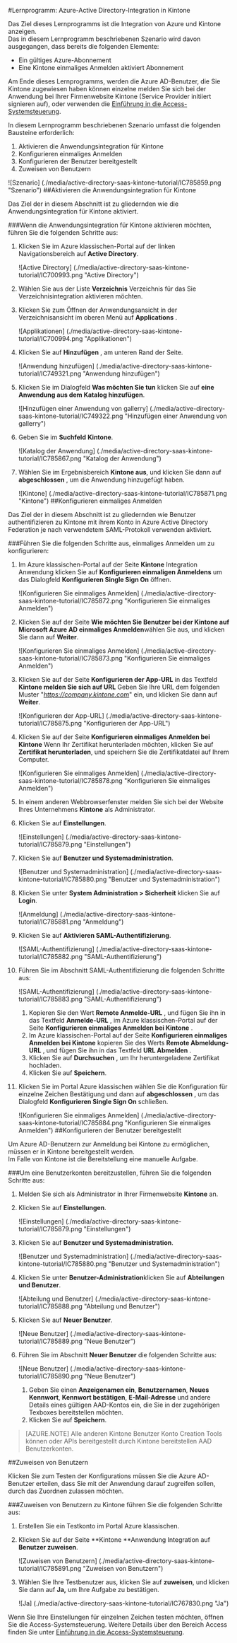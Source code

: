 <properties 
    pageTitle="Lernprogramm: Azure-Active Directory-Integration in Kintone | Microsoft Azure" 
    description="Informationen Sie zur Verwendung von Kintone mit Azure Active Directory einmaliges Anmelden, automatisierte Bereitstellung und mehr aktivieren!" 
    services="active-directory" 
    authors="jeevansd"  
    documentationCenter="na" 
    manager="femila"/>
<tags 
    ms.service="active-directory" 
    ms.devlang="na" 
    ms.topic="article" 
    ms.tgt_pltfrm="na" 
    ms.workload="identity" 
    ms.date="09/01/2016" 
    ms.author="jeedes" />

#<a name="tutorial-azure-active-directory-integration-with-kintone"></a>Lernprogramm: Azure-Active Directory-Integration in Kintone
  
Das Ziel dieses Lernprogramms ist die Integration von Azure und Kintone anzeigen.  
Das in diesem Lernprogramm beschriebenen Szenario wird davon ausgegangen, dass bereits die folgenden Elemente:

-   Ein gültiges Azure-Abonnement
-   Eine Kintone einmaliges Anmelden aktiviert Abonnement
  
Am Ende dieses Lernprogramms, werden die Azure AD-Benutzer, die Sie Kintone zugewiesen haben können einzelne melden Sie sich bei der Anwendung bei Ihrer Firmenwebsite Kintone (Service Provider initiiert signieren auf), oder verwenden die [Einführung in die Access-Systemsteuerung](active-directory-saas-access-panel-introduction.md).
  
In diesem Lernprogramm beschriebenen Szenario umfasst die folgenden Bausteine erforderlich:

1.  Aktivieren die Anwendungsintegration für Kintone
2.  Konfigurieren einmaliges Anmelden
3.  Konfigurieren der Benutzer bereitgestellt
4.  Zuweisen von Benutzern

![Szenario] (./media/active-directory-saas-kintone-tutorial/IC785859.png "Szenario")
##<a name="enabling-the-application-integration-for-kintone"></a>Aktivieren die Anwendungsintegration für Kintone
  
Das Ziel der in diesem Abschnitt ist zu gliedernden wie die Anwendungsintegration für Kintone aktiviert.

###<a name="to-enable-the-application-integration-for-kintone-perform-the-following-steps"></a>Wenn die Anwendungsintegration für Kintone aktivieren möchten, führen Sie die folgenden Schritte aus:

1.  Klicken Sie im Azure klassischen-Portal auf der linken Navigationsbereich auf **Active Directory**.

    ![Active Directory] (./media/active-directory-saas-kintone-tutorial/IC700993.png "Active Directory")

2.  Wählen Sie aus der Liste **Verzeichnis** Verzeichnis für das Sie Verzeichnisintegration aktivieren möchten.

3.  Klicken Sie zum Öffnen der Anwendungsansicht in der Verzeichnisansicht im oberen Menü auf **Applications** .

    ![Applikationen] (./media/active-directory-saas-kintone-tutorial/IC700994.png "Applikationen")

4.  Klicken Sie auf **Hinzufügen** , am unteren Rand der Seite.

    ![Anwendung hinzufügen] (./media/active-directory-saas-kintone-tutorial/IC749321.png "Anwendung hinzufügen")

5.  Klicken Sie im Dialogfeld **Was möchten Sie tun** klicken Sie auf **eine Anwendung aus dem Katalog hinzufügen**.

    ![Hinzufügen einer Anwendung von gallerry] (./media/active-directory-saas-kintone-tutorial/IC749322.png "Hinzufügen einer Anwendung von gallerry")

6.  Geben Sie im **Suchfeld** **Kintone**.

    ![Katalog der Anwendung] (./media/active-directory-saas-kintone-tutorial/IC785867.png "Katalog der Anwendung")

7.  Wählen Sie im Ergebnisbereich **Kintone aus**, und klicken Sie dann auf **abgeschlossen** , um die Anwendung hinzugefügt haben.

    ![Kintone] (./media/active-directory-saas-kintone-tutorial/IC785871.png "Kintone")
##<a name="configuring-single-sign-on"></a>Konfigurieren einmaliges Anmelden
  
Das Ziel der in diesem Abschnitt ist zu gliedernden wie Benutzer authentifizieren zu Kintone mit ihrem Konto in Azure Active Directory Federation je nach verwendetem SAML-Protokoll verwenden aktiviert.

###<a name="to-configure-single-sign-on-perform-the-following-steps"></a>Führen Sie die folgenden Schritte aus, einmaliges Anmelden um zu konfigurieren:

1.  Im Azure klassischen-Portal auf der Seite **Kintone** Integration Anwendung klicken Sie auf **Konfigurieren einmaligen Anmeldens** um das Dialogfeld **Konfigurieren Single Sign On** öffnen.

    ![Konfigurieren Sie einmaliges Anmelden] (./media/active-directory-saas-kintone-tutorial/IC785872.png "Konfigurieren Sie einmaliges Anmelden")

2.  Klicken Sie auf der Seite **Wie möchten Sie Benutzer bei der Kintone auf** **Microsoft Azure AD einmaliges Anmelden**wählen Sie aus, und klicken Sie dann auf **Weiter**.

    ![Konfigurieren Sie einmaliges Anmelden] (./media/active-directory-saas-kintone-tutorial/IC785873.png "Konfigurieren Sie einmaliges Anmelden")

3.  Klicken Sie auf der Seite **Konfigurieren der App-URL** in das Textfeld **Kintone melden Sie sich auf URL** Geben Sie Ihre URL dem folgenden Muster "*https://company.kintone.com*" ein, und klicken Sie dann auf **Weiter**.

    ![Konfigurieren der App-URL] (./media/active-directory-saas-kintone-tutorial/IC785875.png "Konfigurieren der App-URL")

4.  Klicken Sie auf der Seite **Konfigurieren einmaliges Anmelden bei Kintone** Wenn Ihr Zertifikat herunterladen möchten, klicken Sie auf **Zertifikat herunterladen**, und speichern Sie die Zertifikatdatei auf Ihrem Computer.

    ![Konfigurieren Sie einmaliges Anmelden] (./media/active-directory-saas-kintone-tutorial/IC785878.png "Konfigurieren Sie einmaliges Anmelden")

5.  In einem anderen Webbrowserfenster melden Sie sich bei der Website Ihres Unternehmens **Kintone** als Administrator.

6.  Klicken Sie auf **Einstellungen**.

    ![Einstellungen] (./media/active-directory-saas-kintone-tutorial/IC785879.png "Einstellungen")

7.  Klicken Sie auf **Benutzer und Systemadministration**.

    ![Benutzer und Systemadministration] (./media/active-directory-saas-kintone-tutorial/IC785880.png "Benutzer und Systemadministration")

8.  Klicken Sie unter **System Administration \> Sicherheit** klicken Sie auf **Login**.

    ![Anmeldung] (./media/active-directory-saas-kintone-tutorial/IC785881.png "Anmeldung")

9.  Klicken Sie auf **Aktivieren SAML-Authentifizierung**.

    ![SAML-Authentifizierung] (./media/active-directory-saas-kintone-tutorial/IC785882.png "SAML-Authentifizierung")

10. Führen Sie im Abschnitt SAML-Authentifizierung die folgenden Schritte aus:

    ![SAML-Authentifizierung] (./media/active-directory-saas-kintone-tutorial/IC785883.png "SAML-Authentifizierung")

    1.  Kopieren Sie den Wert **Remote Anmelde-URL** , und fügen Sie ihn in das Textfeld **Anmelde-URL** , im Azure klassischen-Portal auf der Seite **Konfigurieren einmaliges Anmelden bei Kintone** .
    2.  Im Azure klassischen-Portal auf der Seite **Konfigurieren einmaliges Anmelden bei Kintone** kopieren Sie des Werts **Remote Abmeldung-URL** , und fügen Sie ihn in das Textfeld **URL Abmelden** .
    3.  Klicken Sie auf **Durchsuchen** , um Ihr heruntergeladene Zertifikat hochladen.
    4.  Klicken Sie auf **Speichern**.

11. Klicken Sie im Portal Azure klassischen wählen Sie die Konfiguration für einzelne Zeichen Bestätigung und dann auf **abgeschlossen** , um das Dialogfeld **Konfigurieren Single Sign On** schließen.

    ![Konfigurieren Sie einmaliges Anmelden] (./media/active-directory-saas-kintone-tutorial/IC785884.png "Konfigurieren Sie einmaliges Anmelden")
##<a name="configuring-user-provisioning"></a>Konfigurieren der Benutzer bereitgestellt
  
Um Azure AD-Benutzern zur Anmeldung bei Kintone zu ermöglichen, müssen er in Kintone bereitgestellt werden.  
Im Falle von Kintone ist die Bereitstellung eine manuelle Aufgabe.

###<a name="to-provision-a-user-accounts-perform-the-following-steps"></a>Um eine Benutzerkonten bereitzustellen, führen Sie die folgenden Schritte aus:

1.  Melden Sie sich als Administrator in Ihrer Firmenwebsite **Kintone** an.

2.  Klicken Sie auf **Einstellungen**.

    ![Einstellungen] (./media/active-directory-saas-kintone-tutorial/IC785879.png "Einstellungen")

3.  Klicken Sie auf **Benutzer und Systemadministration**.

    ![Benutzer und Systemadministration] (./media/active-directory-saas-kintone-tutorial/IC785880.png "Benutzer und Systemadministration")

4.  Klicken Sie unter **Benutzer-Administration**klicken Sie auf **Abteilungen und Benutzer**.

    ![Abteilung und Benutzer] (./media/active-directory-saas-kintone-tutorial/IC785888.png "Abteilung und Benutzer")

5.  Klicken Sie auf **Neuer Benutzer**.

    ![Neue Benutzer] (./media/active-directory-saas-kintone-tutorial/IC785889.png "Neue Benutzer")

6.  Führen Sie im Abschnitt **Neuer Benutzer** die folgenden Schritte aus:

    ![Neue Benutzer] (./media/active-directory-saas-kintone-tutorial/IC785890.png "Neue Benutzer")

    1.  Geben Sie einen **Anzeigenamen ein**, **Benutzernamen**, **Neues Kennwort**, **Kennwort bestätigen**, **E-Mail-Adresse** und andere Details eines gültigen AAD-Kontos ein, die Sie in der zugehörigen Texboxes bereitstellen möchten.
    2.  Klicken Sie auf **Speichern**.

>[AZURE.NOTE] Alle anderen Kintone Benutzer Konto Creation Tools können oder APIs bereitgestellt durch Kintone bereitstellen AAD Benutzerkonten.

##<a name="assigning-users"></a>Zuweisen von Benutzern
  
Klicken Sie zum Testen der Konfigurations müssen Sie die Azure AD-Benutzer erteilen, dass Sie mit der Anwendung darauf zugreifen sollen, durch das Zuordnen zulassen möchten.

###<a name="to-assign-users-to-kintone-perform-the-following-steps"></a>Zuweisen von Benutzern zu Kintone führen Sie die folgenden Schritte aus:

1.  Erstellen Sie ein Testkonto im Portal Azure klassischen.

2.  Klicken Sie auf der Seite **Kintone **Anwendung Integration auf **Benutzer zuweisen**.

    ![Zuweisen von Benutzern] (./media/active-directory-saas-kintone-tutorial/IC785891.png "Zuweisen von Benutzern")

3.  Wählen Sie Ihre Testbenutzer aus, klicken Sie auf **zuweisen**, und klicken Sie dann auf **Ja,** um Ihre Aufgabe zu bestätigen.

    ![Ja] (./media/active-directory-saas-kintone-tutorial/IC767830.png "Ja")
  
Wenn Sie Ihre Einstellungen für einzelnen Zeichen testen möchten, öffnen Sie die Access-Systemsteuerung. Weitere Details über den Bereich Access finden Sie unter [Einführung in die Access-Systemsteuerung](active-directory-saas-access-panel-introduction.md).